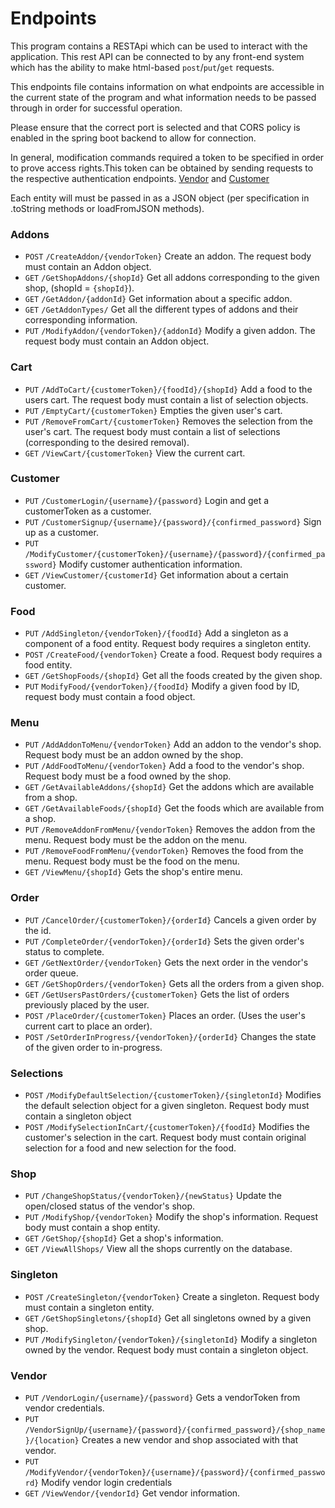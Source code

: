 # Endpoints 
This program contains a RESTApi which can be used to interact with the application.
This rest API can be connected to by any front-end system which has the ability to make
html-based `post`/`put`/`get` requests.

This endpoints file contains information on what endpoints are accessible in the current state of the program
and what information needs to be passed through in order for successful operation.

Please ensure that the correct port is selected and that CORS policy is enabled in the
spring boot backend to allow for connection.

In general, modification commands required a token to be specified in order to prove access rights.This token 
can be obtained by sending requests to the respective
authentication endpoints. [Vendor](###Vendor) and [Customer](###Customer)

Each entity will must be passed in as a JSON object (per specification in .toString methods or loadFromJSON methods).

### Addons
 - `POST` `/CreateAddon/{vendorToken}` Create an addon. The request body must contain an Addon object.
 - `GET` `/GetShopAddons/{shopId}` Get all addons corresponding to the given shop, (shopId = `{shopId}`).
 - `GET` `/GetAddon/{addonId}` Get information about a specific addon. 
 - `GET` `/GetAddonTypes/` Get all the different types of addons and their corresponding information.
 - `PUT` `/ModifyAddon/{vendorToken}/{addonId}` Modify a given addon. The request body must contain an Addon object.

### Cart
 - `PUT` `/AddToCart/{customerToken}/{foodId}/{shopId}` Add a food to the users cart. The request body must contain a list of selection objects.
 - `PUT` `/EmptyCart/{customerToken}` Empties the given user's cart.
 - `PUT` `/RemoveFromCart/{customerToken}` Removes the selection from the user's cart. The request body must contain a list of selections (corresponding to the desired removal).
 - `GET` `/ViewCart/{customerToken}` View the current cart.

### Customer
 - `PUT` `/CustomerLogin/{username}/{password}` Login and get a customerToken as a customer.
 - `PUT` `/CustomerSignup/{username}/{password}/{confirmed_password}` Sign up as a customer.
 - `PUT` `/ModifyCustomer/{customerToken}/{username}/{password}/{confirmed_password}` Modify customer authentication information.
 - `GET` `/ViewCustomer/{customerId}` Get information about a certain customer.

### Food
 - `PUT` `/AddSingleton/{vendorToken}/{foodId}` Add a singleton as a component of a food entity. Request body requires a singleton entity.
 - `POST` `/CreateFood/{vendorToken}` Create a food. Request body requires a food entity.
 - `GET` `/GetShopFoods/{shopId}` Get all the foods created by the given shop.
 - `PUT` `ModifyFood/{vendorToken}/{foodId}` Modify a given food by ID, request body must contain a food object.

### Menu
 - `PUT` `/AddAddonToMenu/{vendorToken}` Add an addon to the vendor's shop. Request body must be an addon owned by the shop.
 - `PUT` `/AddFoodToMenu/{vendorToken}` Add a food to the vendor's shop. Request body must be a food owned by the shop.
 - `GET` `/GetAvailableAddons/{shopId}` Get the addons which are available from a shop.
 - `GET` `/GetAvailableFoods/{shopId}` Get the foods which are available from a shop.
 - `PUT` `/RemoveAddonFromMenu/{vendorToken}` Removes the addon from the menu. Request body must be the addon on the menu.
 - `PUT` `/RemoveFoodFromMenu/{vendorToken}` Removes the food from the menu. Request body must be the food on the menu.
 - `GET` `/ViewMenu/{shopId}` Gets the shop's entire menu.

### Order
 - `PUT` `/CancelOrder/{customerToken}/{orderId}` Cancels a given order by the id.
 - `PUT` `/CompleteOrder/{vendorToken}/{orderId}` Sets the given order's status to complete.
 - `GET` `/GetNextOrder/{vendorToken}` Gets the next order in the vendor's order queue.
 - `GET` `/GetShopOrders/{vendorToken}` Gets all the orders from a given shop.
 - `GET` `/GetUsersPastOrders/{customerToken}` Gets the list of orders previously placed by the user.
 - `POST` `/PlaceOrder/{customerToken}` Places an order. (Uses the user's current cart to place an order).
 - `POST` `/SetOrderInProgress/{vendorToken}/{orderId}` Changes the state of the given order to in-progress.

### Selections
 - `POST` `/ModifyDefaultSelection/{customerToken}/{singletonId}` Modifies the default selection object for a given singleton. Request body must contain a singleton object
 - `POST` `/ModifySelectionInCart/{customerToken}/{foodId}` Modifies the customer's selection in the cart. Request body must contain original selection for a food and new selection for the food.

### Shop
 - `PUT` `/ChangeShopStatus/{vendorToken}/{newStatus}` Update the open/closed status of the vendor's shop.
 - `PUT` `/ModifyShop/{vendorToken}` Modify the shop's information. Request body must contain a shop entity.
 - `GET` `/GetShop/{shopId}` Get a shop's information.
 - `GET` `/ViewAllShops/` View all the shops currently on the database.

### Singleton
 - `POST` `/CreateSingleton/{vendorToken}` Create a singleton. Request body must contain a singleton entity.
 - `GET` `/GetShopSingletons/{shopId}` Get all singletons owned by a given shop.
 - `PUT` `/ModifySingleton/{vendorToken}/{singletonId}` Modify a singleton owned by the vendor. Request body must contain a singleton object.

### Vendor
 - `PUT` `/VendorLogin/{username}/{password}` Gets a vendorToken from vendor credentials. 
 - `PUT` `/VendorSignUp/{username}/{password}/{confirmed_password}/{shop_name}/{location}` Creates a new vendor and shop associated with that vendor.
 - `PUT` `/ModifyVendor/{vendorToken}/{username}/{password}/{confirmed_password}` Modify vendor login credentials
 - `GET` `/ViewVendor/{vendorId}` Get vendor information.